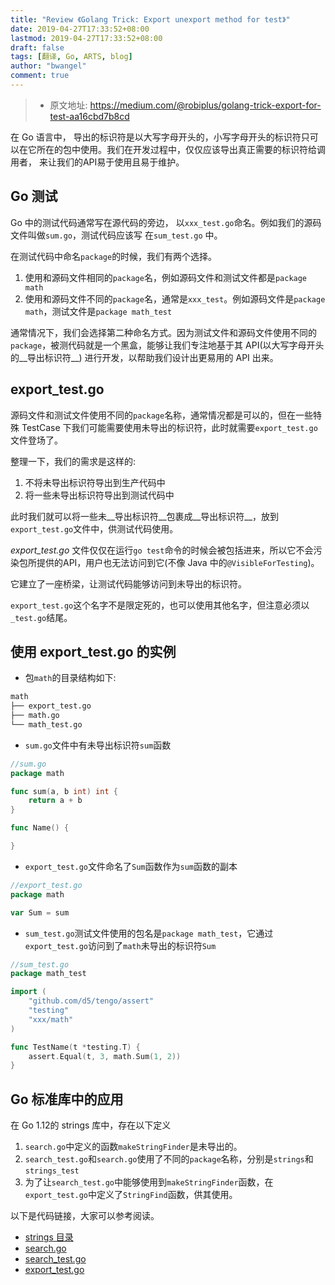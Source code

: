 ```yaml
---
title: "Review 《Golang Trick: Export unexport method for test》"
date: 2019-04-27T17:33:52+08:00
lastmod: 2019-04-27T17:33:52+08:00
draft: false
tags: [翻译, Go, ARTS, blog]
author: "bwangel"
comment: true
---
```


> + 原文地址: https://medium.com/@robiplus/golang-trick-export-for-test-aa16cbd7b8cd
<!--more-->

 在 Go 语言中， 导出的标识符是以大写字母开头的，小写字母开头的标识符只可以在它所在的包中使用。我们在开发过程中，仅仅应该导出真正需要的标识符给调用者， 来让我们的API易于使用且易于维护。

## Go 测试

 Go 中的测试代码通常写在源代码的旁边， 以`xxx_test.go`命名。例如我们的源码文件叫做`sum.go`，测试代码应该写 在`sum_test.go` 中。

 在测试代码中命名`package`的时候，我们有两个选择。

1. 使用和源码文件相同的`package`名，例如源码文件和测试文件都是`package math`
2. 使用和源码文件不同的`package`名，通常是`xxx_test`。例如源码文件是`package math`，测试文件是`package math_test`

通常情况下，我们会选择第二种命名方式。因为测试文件和源码文件使用不同的`package`，被测代码就是一个黑盒，能够让我们专注地基于其 API(以大写字母开头的__导出标识符__) 进行开发，以帮助我们设计出更易用的 API 出来。

## export_test.go

源码文件和测试文件使用不同的`package`名称，通常情况都是可以的，但在一些特殊 TestCase 下我们可能需要使用未导出的标识符，此时就需要`export_test.go`文件登场了。

整理一下，我们的需求是这样的:

1. 不将未导出标识符导出到生产代码中
2. 将一些未导出标识符导出到测试代码中

此时我们就可以将一些未__导出标识符__包裹成__导出标识符__，放到`export_test.go`文件中，供测试代码使用。

_export\_test.go_ 文件仅仅在运行`go test`命令的时候会被包括进来，所以它不会污染包所提供的API，用户也无法访问到它(不像 Java 中的`@VisibleForTesting`)。

它建立了一座桥梁，让测试代码能够访问到未导出的标识符。

`export_test.go`这个名字不是限定死的，也可以使用其他名字，但注意必须以`_test.go`结尾。

## 使用 export_test.go 的实例

+ 包`math`的目录结构如下:

```sh
math
├── export_test.go
├── math.go
└── math_test.go
```

+ `sum.go`文件中有未导出标识符`sum`函数

```go
//sum.go
package math

func sum(a, b int) int {
    return a + b
}

func Name() {

}
```

+ `export_test.go`文件命名了`Sum`函数作为`sum`函数的副本

```go
//export_test.go
package math

var Sum = sum
```

+ `sum_test.go`测试文件使用的包名是`package math_test`，它通过`export_test.go`访问到了`math`未导出的标识符`Sum`

```go
//sum_test.go
package math_test

import (
    "github.com/d5/tengo/assert"
    "testing"
    "xxx/math"
)

func TestName(t *testing.T) {
    assert.Equal(t, 3, math.Sum(1, 2))
}
```

## Go 标准库中的应用

在 Go 1.12的 strings 库中，存在以下定义

1. `search.go`中定义的函数`makeStringFinder`是未导出的。
2. `search_test.go`和`search.go`使用了不同的`package`名称，分别是`strings`和`strings_test`
3. 为了让`search_test.go`中能够使用到`makeStringFinder`函数，在`export_test.go`中定义了`StringFind`函数，供其使用。

以下是代码链接，大家可以参考阅读。

+ [strings 目录](https://github.com/golang/go/tree/release-branch.go1.12/src/strings)
+ [search.go](https://github.com/golang/go/blob/release-branch.go1.12/src/strings/search.go#L5)
+ [search_test.go](https://github.com/golang/go/blob/release-branch.go1.12/src/strings/search_test.go#L5)
+ [export_test.go](https://github.com/golang/go/blob/release-branch.go1.12/src/strings/export_test.go#L40-L42)
